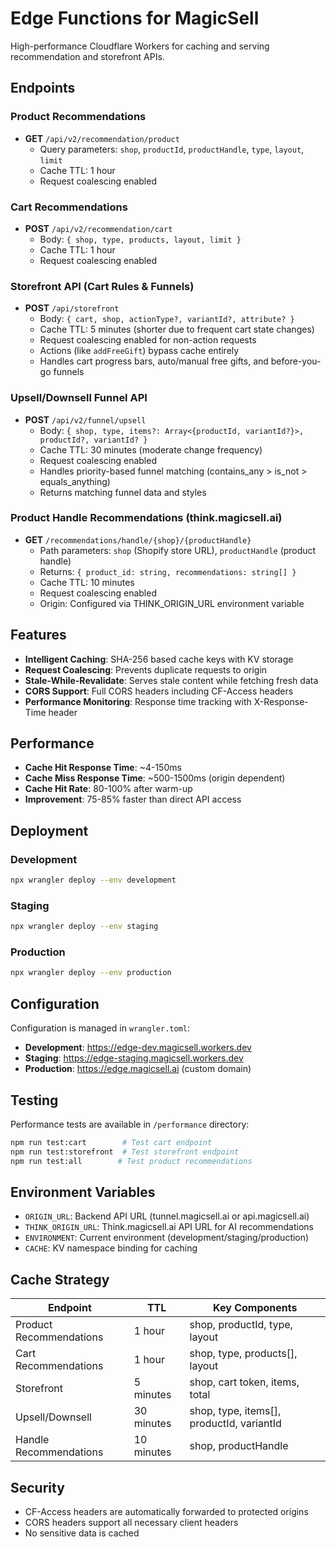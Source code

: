 # Edge Functions for MagicSell

High-performance Cloudflare Workers for caching and serving recommendation and storefront APIs.

## Endpoints

### Product Recommendations
- **GET** `/api/v2/recommendation/product`
  - Query parameters: `shop`, `productId`, `productHandle`, `type`, `layout`, `limit`
  - Cache TTL: 1 hour
  - Request coalescing enabled

### Cart Recommendations  
- **POST** `/api/v2/recommendation/cart`
  - Body: `{ shop, type, products, layout, limit }`
  - Cache TTL: 1 hour
  - Request coalescing enabled

### Storefront API (Cart Rules & Funnels)
- **POST** `/api/storefront`
  - Body: `{ cart, shop, actionType?, variantId?, attribute? }`
  - Cache TTL: 5 minutes (shorter due to frequent cart state changes)
  - Request coalescing enabled for non-action requests
  - Actions (like `addFreeGift`) bypass cache entirely
  - Handles cart progress bars, auto/manual free gifts, and before-you-go funnels

### Upsell/Downsell Funnel API
- **POST** `/api/v2/funnel/upsell`
  - Body: `{ shop, type, items?: Array<{productId, variantId?}>, productId?, variantId? }`
  - Cache TTL: 30 minutes (moderate change frequency)
  - Request coalescing enabled
  - Handles priority-based funnel matching (contains_any > is_not > equals_anything)
  - Returns matching funnel data and styles

### Product Handle Recommendations (think.magicsell.ai)
- **GET** `/recommendations/handle/{shop}/{productHandle}`
  - Path parameters: `shop` (Shopify store URL), `productHandle` (product handle)
  - Returns: `{ product_id: string, recommendations: string[] }`
  - Cache TTL: 10 minutes
  - Request coalescing enabled
  - Origin: Configured via THINK_ORIGIN_URL environment variable

## Features

- **Intelligent Caching**: SHA-256 based cache keys with KV storage
- **Request Coalescing**: Prevents duplicate requests to origin
- **Stale-While-Revalidate**: Serves stale content while fetching fresh data
- **CORS Support**: Full CORS headers including CF-Access headers
- **Performance Monitoring**: Response time tracking with X-Response-Time header

## Performance

- **Cache Hit Response Time**: ~4-150ms
- **Cache Miss Response Time**: ~500-1500ms (origin dependent)
- **Cache Hit Rate**: 80-100% after warm-up
- **Improvement**: 75-85% faster than direct API access

## Deployment

### Development
```bash
npx wrangler deploy --env development
```

### Staging  
```bash
npx wrangler deploy --env staging
```

### Production
```bash
npx wrangler deploy --env production
```

## Configuration

Configuration is managed in `wrangler.toml`:

- **Development**: https://edge-dev.magicsell.workers.dev
- **Staging**: https://edge-staging.magicsell.workers.dev  
- **Production**: https://edge.magicsell.ai (custom domain)

## Testing

Performance tests are available in `/performance` directory:

```bash
npm run test:cart        # Test cart endpoint
npm run test:storefront  # Test storefront endpoint
npm run test:all        # Test product recommendations
```

## Environment Variables

- `ORIGIN_URL`: Backend API URL (tunnel.magicsell.ai or api.magicsell.ai)
- `THINK_ORIGIN_URL`: Think.magicsell.ai API URL for AI recommendations
- `ENVIRONMENT`: Current environment (development/staging/production)
- `CACHE`: KV namespace binding for caching

## Cache Strategy

| Endpoint | TTL | Key Components |
|----------|-----|---------------|
| Product Recommendations | 1 hour | shop, productId, type, layout |
| Cart Recommendations | 1 hour | shop, type, products[], layout |
| Storefront | 5 minutes | shop, cart token, items, total |
| Upsell/Downsell | 30 minutes | shop, type, items[], productId, variantId |
| Handle Recommendations | 10 minutes | shop, productHandle |

## Security

- CF-Access headers are automatically forwarded to protected origins
- CORS headers support all necessary client headers
- No sensitive data is cached